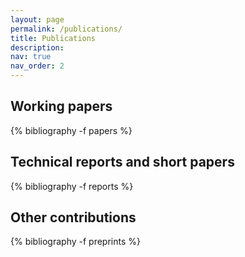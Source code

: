 ```yaml
---
layout: page
permalink: /publications/
title: Publications
description:
nav: true
nav_order: 2
---
```


## Working papers
<!-- _pages/publications.md -->
<div class="publications">

{% bibliography -f papers %}
</div>

## Technical reports and short papers
<!-- _pages/publications.md -->
<div class="publications">

{% bibliography -f reports %}

</div>

## Other contributions
<!-- _pages/publications.md -->
<div class="publications">

{% bibliography -f preprints %}
</div>


